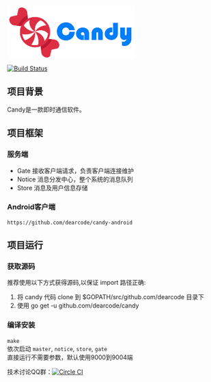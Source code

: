 ![Logo](https://raw.githubusercontent.com/dearcode/web/master/logo.png "Candy logo")

[![Build Status](https://travis-ci.org/dearcode/candy.svg?branch=master)](https://travis-ci.org/dearcode/candy)


## 项目背景 
  Candy是一款即时通信软件。  

## 项目框架 
### 服务端  
  * Gate 接收客户端请求，负责客户端连接维护  
  * Notice 消息分发中心，整个系统的消息队列  
  * Store 消息及用户信息存储  

### Android客户端
    https://github.com/dearcode/candy-android  

## 项目运行
### 获取源码
  推荐使用以下方式获得源码,以保证 import 路径正确:
  1. 将 candy 代码 clone 到 $GOPATH/src/github.com/dearcode 目录下 
  2. 使用 go get -u github.com/dearcode/candy

### 编译安装 
  `make`  
  依次启动 `master`, `notice`, `store`, `gate`  
  直接运行不需要参数，默认使用9000到9004端   


技术讨论QQ群：[![Circle CI](http://pub.idqqimg.com/wpa/images/group.png)](http://shang.qq.com/wpa/qunwpa?idkey=d43cad7db88d71f70da81523c02b2fe59343111e1d0a9d5f5ac2a198ee047279)


